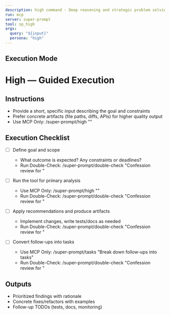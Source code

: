 ```yaml
---
description: high command - Deep reasoning and strategic problem solving
run: mcp
server: super-prompt
tool: sp_high
args:
  query: "${input}"
  persona: "high"
---
```


## Execution Mode

# High — Guided Execution

## Instructions
- Provide a short, specific input describing the goal and constraints
- Prefer concrete artifacts (file paths, diffs, APIs) for higher quality output
- Use MCP Only: /super-prompt/high "<your input>"

## Execution Checklist
- [ ] Define goal and scope
  - What outcome is expected? Any constraints or deadlines?
  - Run Double-Check: /super-prompt/double-check "Confession review for <scope>"

- [ ] Run the tool for primary analysis
  - Use MCP Only: /super-prompt/high "<your input>"
  - Run Double-Check: /super-prompt/double-check "Confession review for <scope>"

- [ ] Apply recommendations and produce artifacts
  - Implement changes, write tests/docs as needed
  - Run Double-Check: /super-prompt/double-check "Confession review for <scope>"

- [ ] Convert follow-ups into tasks
  - Use MCP Only: /super-prompt/tasks "Break down follow-ups into tasks"
  - Run Double-Check: /super-prompt/double-check "Confession review for <scope>"

## Outputs
- Prioritized findings with rationale
- Concrete fixes/refactors with examples
- Follow-up TODOs (tests, docs, monitoring)
